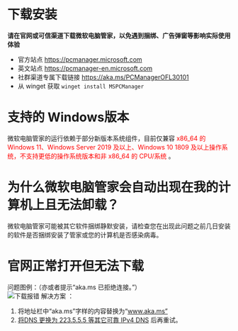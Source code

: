 # 下载安装

**请在官网或可信渠道下载微软电脑管家，以免遇到捆绑、广告弹窗等影响实际使用体验**

- 官方站点 <https://pcmanager.microsoft.com>
- 英文站点 <https://pcmanager-en.microsoft.com>
- 社群渠道专属下载链接 <https://aka.ms/PCManagerOFL30101>
- 从 winget 获取 `winget install MSPCManager`

# 支持的 Windows版本

微软电脑管家的运行依赖于部分新版本系统组件，目前仅兼容<font color='red'> x86_64 的 Windows 11、Windows Server 2019 及以上、Windows 10 1809 及以上操作系统，不支持更低的操作系统版本和非 x86_64 的 CPU/系统 </font> 。

# 为什么微软电脑管家会自动出现在我的计算机上且无法卸载？

微软电脑管家可能被其它软件捆绑静默安装，请检查您在出现此问题之前几日安装的软件是否捆绑安装了管家或您的计算机是否感染病毒。

# 官网正常打开但无法下载

问题图例：（亦或者提示“aka.ms 已拒绝连接。”）   
![下载报错](assets/before-installation/err_connection_timed_out.png)
解决方案  ：
1. 将地址栏中“aka.ms”字样的内容替换为“www.aka.ms”
2. [将DNS 更换为 223.5.5.5 等其它可靠 IPv4 DNS](change-dns.md) 后再重试。

